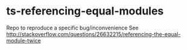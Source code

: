 ts-referencing-equal-modules
============================

Repo to reproduce a specific bug/inconvenience
See http://stackoverflow.com/questions/26632215/referencing-the-equal-module-twice
